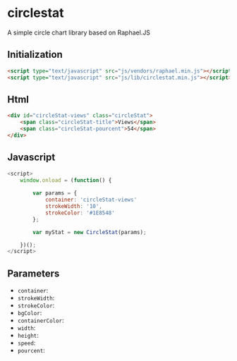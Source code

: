 # circlestat
A simple circle chart library based on Raphael.JS

## Initialization

```html
<script type="text/javascript" src="js/vendors/raphael.min.js"></script>
<script type="text/javascript" src="js/lib/circlestat.min.js"></script>
```

## Html

```html
<div id="circleStat-views" class="circleStat">
    <span class="circleStat-title">Views</span>
    <span class="circleStat-pourcent">54</span>
</div>
```

## Javascript

```js
<script>
    window.onload = (function() {
        
        var params = {
            container: 'circleStat-views'
            strokeWidth: '10',
            strokeColor: '#1E8548'
        };

        var myStat = new CircleStat(params);

    })();
</script>
```

## Parameters

- `container`: 
- `strokeWidth`: 
- `strokeColor`:
- `bgColor`: 
- `containerColor`:
- `width`: 
- `height`:
- `speed`: 
- `pourcent`: